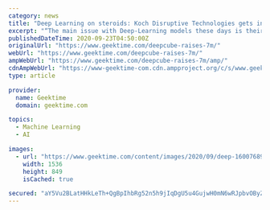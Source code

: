 ```yaml
---
category: news
title: "Deep Learning on steroids: Koch Disruptive Technologies gets in on DeepCube's $7M Series A"
excerpt: "“The main issue with Deep-Learning models these days is their enormous memory size, which usually means that day-to-day operations become pretty costly. As a result, end-user installation almost doesn’t exist, and costs are extremely high for ..."
publishedDateTime: 2020-09-23T04:50:00Z
originalUrl: "https://www.geektime.com/deepcube-raises-7m/"
webUrl: "https://www.geektime.com/deepcube-raises-7m/"
ampWebUrl: "https://www.geektime.com/deepcube-raises-7m/amp/"
cdnAmpWebUrl: "https://www-geektime-com.cdn.ampproject.org/c/s/www.geektime.com/deepcube-raises-7m/amp/"
type: article

provider:
  name: Geektime
  domain: geektime.com

topics:
  - Machine Learning
  - AI

images:
  - url: "https://www.geektime.com/content/images/2020/09/deep-1600768954-1536x849.png"
    width: 1536
    height: 849
    isCached: true

secured: "aY5Vu2BLatHHkLeTh+QgBpIhbRg52n5h9jIqDgU5u4GujwH0mN6wRJpbvOByZnXHpFv441Cd5j7WywwZurESsbj7p09vcQd4aYtLS6fkUdkODD2pygZqCOwenv+8/xhyf06oeT8u+/nQpcfQZr4J7LM/tg14ANZF8Z0xB/dRlTJERVGUBq1tgp2dXUm9+MugC+a9ZbdOghhp9laXZN0Z73iy+mr+ABX8ciH9MZ84S+ZUHrZchVkoXhuqyjANjdtdN8gpB9/p4MRdNNKOKuHBN/SpEmitTAs89iINrweveCBbqrhG8yzYe0CV2or/MP6VIvuiECGg0vsTwhdutJei1waC0dc5WgMGPwEBN3XstOc=;v+1c9pAZLSqrAL6hisWX4Q=="
---
```


